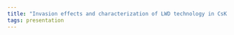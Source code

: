 ```yaml
---
title: "Invasion effects and characterization of LWD technology in CsK drilling fluids (Arve K. Thorsen, Baker Hughes)"
tags: presentation 
---
```

